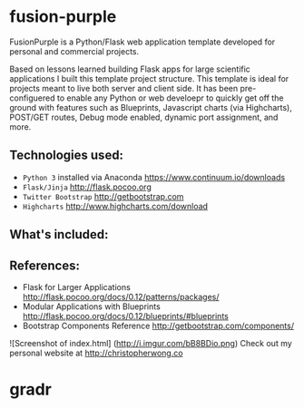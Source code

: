 # fusion-purple
FusionPurple is a Python/Flask web application template developed for personal and commercial projects.

Based on lessons learned building Flask apps for large scientific applications I built this template project structure. This template
is ideal for projects meant to live both server and client side. It has been pre-configuered to enable any Python or web develoepr to quickly get off the ground with features such as Blueprints, Javascript charts (via Highcharts), POST/GET routes, Debug mode enabled, dynamic port assignment, and more.

## Technologies used:
* `Python 3` installed via Anaconda https://www.continuum.io/downloads
* `Flask/Jinja` http://flask.pocoo.org
* `Twitter Bootstrap` http://getbootstrap.com
* `Highcharts` http://www.highcharts.com/download

## What's included:

## References:
* Flask for Larger Applications http://flask.pocoo.org/docs/0.12/patterns/packages/
* Modular Applications with Blueprints http://flask.pocoo.org/docs/0.12/blueprints/#blueprints
* Bootstrap Components Reference http://getbootstrap.com/components/

![Screenshot of index.html]
(http://i.imgur.com/bB8BDio.png)
Check out my personal website at http://christopherwong.co
# gradr
